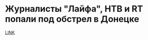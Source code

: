 # Журналисты "Лайфа", НТВ и RT попали под обстрел в Донецке



[LINK](https://varlamov.ru/2213304.html)